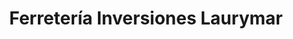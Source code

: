 ---
title: "Ferretería Inversiones Laurymar"
url: /caracas/ferreteria-inversiones-laurymar/
shop: hardware
---